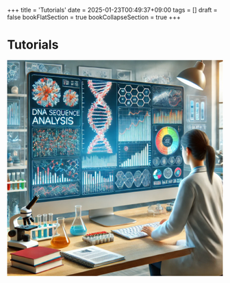 +++
title = 'Tutorials'
date = 2025-01-23T00:49:37+09:00
tags = []
draft = false
bookFlatSection = true
bookCollapseSection = true
+++

# Tutorials
![Bioinformatics Tutorial](bioinfo_tutorial.webp)
